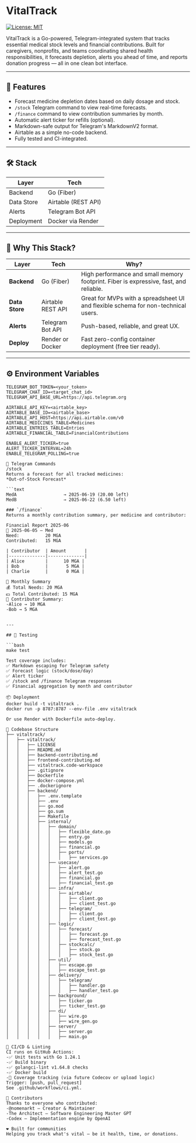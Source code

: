 # VitalTrack
[![License: MIT](https://img.shields.io/badge/License-MIT-yellow.svg)](LICENSE)

VitalTrack is a Go-powered, Telegram-integrated system that tracks essential medical stock levels and financial contributions. Built for caregivers, nonprofits, and teams coordinating shared health responsibilities, it forecasts depletion, alerts you ahead of time, and reports donation progress — all in one clean bot interface.

---

## 🚀 Features

- Forecast medicine depletion dates based on daily dosage and stock.
- `/stock` Telegram command to view real-time forecasts.
- `/finance` command to view contribution summaries by month.
- Automatic alert ticker for refills (optional).
- Markdown-safe output for Telegram's MarkdownV2 format.
- Airtable as a simple no-code backend.
- Fully tested and CI-integrated.

---

## 🛠️ Stack

| Layer      | Tech                      |
| ---------- | ------------------------- |
| Backend    | Go (Fiber)                |
| Data Store | Airtable (REST API)       |
| Alerts     | Telegram Bot API          |
| Deployment | Docker via Render         |

---

## 🧱 Why This Stack?

| Layer          | Tech              | Why?                                                                                         |
| -------------- | ----------------- | -------------------------------------------------------------------------------------------- |
| **Backend**    | Go (Fiber)        | High performance and small memory footprint. Fiber is expressive, fast, and reliable.        |
| **Data Store** | Airtable REST API | Great for MVPs with a spreadsheet UI and flexible schema for non-technical users.            |
| **Alerts**     | Telegram Bot API  | Push-based, reliable, and great UX.                                                         |
| **Deploy**     | Render or Docker  | Fast zero-config container deployment (free tier ready).                                     |

---

## ⚙️ Environment Variables

```env
TELEGRAM_BOT_TOKEN=<your_token>
TELEGRAM_CHAT_ID=<target_chat_id>
TELEGRAM_API_BASE_URL=https://api.telegram.org

AIRTABLE_API_KEY=<airtable_key>
AIRTABLE_BASE_ID=<airtable_base>
AIRTABLE_API_HOST=https://api.airtable.com/v0
AIRTABLE_MEDICINES_TABLE=Medicines
AIRTABLE_ENTRIES_TABLE=Entries
AIRTABLE_FINANCIAL_TABLE=FinancialContributions

ENABLE_ALERT_TICKER=true
ALERT_TICKER_INTERVAL=24h
ENABLE_TELEGRAM_POLLING=true

💬 Telegram Commands
/stock
Returns a forecast for all tracked medicines:
*Out-of-Stock Forecast*

```text
MedA                  → 2025-06-19 (20.00 left)
MedB                  → 2025-06-22 (6.50 left)

### `/finance`
Returns a monthly contribution summary, per medicine and contributor:

Financial Report 2025-06
📅 2025-06-05 – Med
Need:          20 MGA
Contributed:   15 MGA

| Contributor  | Amount       |
|--------------|--------------|
| Alice        |      10 MGA |
| Bob          |       5 MGA |
| Charlie      |       0 MGA |

🧮 Monthly Summary
💰 Total Needs: 20 MGA
💵 Total Contributed: 15 MGA
👤 Contributor Summary:
-Alice → 10 MGA
-Bob → 5 MGA


---

## 🧪 Testing

```bash
make test

Test coverage includes:
✅ Markdown escaping for Telegram safety
✅ Forecast logic (stock/dose/day)
✅ Alert ticker
✅ /stock and /finance Telegram responses
✅ Financial aggregation by month and contributor

📦 Deployment
docker build -t vitaltrack .
docker run -p 8787:8787 --env-file .env vitaltrack

Or use Render with Dockerfile auto-deploy.

🧱 Codebase Structure
├── vitaltrack/
│   ├── vitaltrack/
│   │   ├── LICENSE
│   │   ├── README.md
│   │   ├── backend-contributing.md
│   │   ├── frontend-contributing.md
│   │   ├── vitaltrack.code-workspace
│   │   ├── .gitignore
│   │   ├── Dockerfile
│   │   ├── docker-compose.yml
│   │   ├── .dockerignore
│   │   ├── backend/
│   │   │   ├── .env.template
│   │   │   ├── .env
│   │   │   ├── go.mod
│   │   │   ├── go.sum
│   │   │   ├── Makefile
│   │   │   ├── internal/
│   │   │   │   ├── domain/
│   │   │   │   │   ├── flexible_date.go
│   │   │   │   │   ├── entry.go
│   │   │   │   │   ├── models.go
│   │   │   │   │   ├── financial.go
│   │   │   │   │   ├── ports/
│   │   │   │   │   │   ├── services.go
│   │   │   │   ├── usecase/
│   │   │   │   │   ├── alert.go
│   │   │   │   │   ├── alert_test.go
│   │   │   │   │   ├── financial.go
│   │   │   │   │   ├── financial_test.go
│   │   │   │   ├── infra/
│   │   │   │   │   ├── airtable/
│   │   │   │   │   │   ├── client.go
│   │   │   │   │   │   ├── client_test.go
│   │   │   │   │   ├── telegram/
│   │   │   │   │   │   ├── client.go
│   │   │   │   │   │   ├── client_test.go
│   │   │   │   ├── logic/
│   │   │   │   │   ├── forecast/
│   │   │   │   │   │   ├── forecast.go
│   │   │   │   │   │   ├── forecast_test.go
│   │   │   │   │   ├── stockcalc/
│   │   │   │   │   │   ├── stock.go
│   │   │   │   │   │   ├── stock_test.go
│   │   │   │   ├── util/
│   │   │   │   │   ├── escape.go
│   │   │   │   │   ├── escape_test.go
│   │   │   │   ├── delivery/
│   │   │   │   │   ├── telegram/
│   │   │   │   │   │   ├── handler.go
│   │   │   │   │   │   ├── handler_test.go
│   │   │   │   ├── background/
│   │   │   │   │   ├── ticker.go
│   │   │   │   │   ├── ticker_test.go
│   │   │   │   ├── di/
│   │   │   │   │   ├── wire.go
│   │   │   │   │   ├── wire_gen.go
│   │   │   │   ├── server/
│   │   │   │   │   ├── server.go
│   │   │   │   │   ├── main.go

🔐 CI/CD & Linting
CI runs on GitHub Actions:
-✅ Unit tests with Go 1.24.1
-✅ Build binary
-✅ golangci-lint v1.64.8 checks
-✅ Docker build
-🧪 Coverage tracking (via future Codecov or upload logic)
Trigger: [push, pull_request]
See .github/workflows/ci.yml.

👥 Contributors
Thanks to everyone who contributed:
-@nomenarkt — Creator & Maintainer
-The Architect — Software Engineering Master GPT
-Codex — Implementation engine by OpenAI

❤️ Built for communities
Helping you track what's vital — be it health, time, or donations.